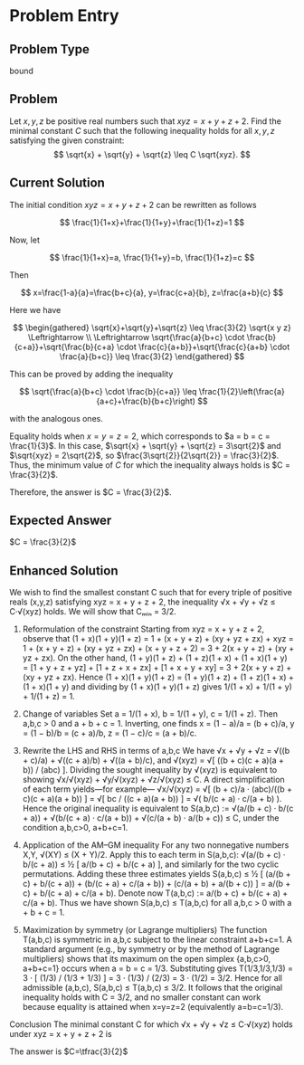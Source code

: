 # Problem Entry

## Problem Type
bound

## Problem
Let $x, y, z$ be positive real numbers such that $xyz = x + y + z + 2$. Find the minimal constant $C$ such that the following inequality holds for all $x, y, z$ satisfying the given constraint:
$$
\sqrt{x} + \sqrt{y} + \sqrt{z} \leq C \sqrt{xyz}.
$$

## Current Solution
The initial condition $x y z=x+y+z+2$ can be rewritten as follows

$$
\frac{1}{1+x}+\frac{1}{1+y}+\frac{1}{1+z}=1
$$

Now, let

$$
\frac{1}{1+x}=a, \frac{1}{1+y}=b, \frac{1}{1+z}=c
$$

Then

$$
x=\frac{1-a}{a}=\frac{b+c}{a}, y=\frac{c+a}{b}, z=\frac{a+b}{c}
$$

Here we have

$$
\begin{gathered}
\sqrt{x}+\sqrt{y}+\sqrt{z} \leq \frac{3}{2} \sqrt{x y z} \Leftrightarrow \\
\Leftrightarrow \sqrt{\frac{a}{b+c} \cdot \frac{b}{c+a}}+\sqrt{\frac{b}{c+a} \cdot \frac{c}{a+b}}+\sqrt{\frac{c}{a+b} \cdot \frac{a}{b+c}} \leq \frac{3}{2}
\end{gathered}
$$

This can be proved by adding the inequality

$$
\sqrt{\frac{a}{b+c} \cdot \frac{b}{c+a}} \leq \frac{1}{2}\left(\frac{a}{a+c}+\frac{b}{b+c}\right)
$$

with the analogous ones.

Equality holds when $x = y = z = 2$, which corresponds to $a = b = c = \frac{1}{3}$. In this case, $\sqrt{x} + \sqrt{y} + \sqrt{z} = 3\sqrt{2}$ and $\sqrt{xyz} = 2\sqrt{2}$, so $\frac{3\sqrt{2}}{2\sqrt{2}} = \frac{3}{2}$. Thus, the minimum value of $C$ for which the inequality always holds is $C = \frac{3}{2}$.

Therefore, the answer is $C = \frac{3}{2}$.

## Expected Answer
$C = \frac{3}{2}$

## Enhanced Solution
We wish to find the smallest constant C such that for every triple of positive reals (x,y,z) satisfying
  xyz = x + y + z + 2,
the inequality
  √x + √y + √z  ≤  C·√(xyz)
holds.  We will show that Cₘᵢₙ = 3/2.

1.  Reformulation of the constraint
  Starting from
    xyz = x + y + z + 2,
  observe that
    (1 + x)(1 + y)(1 + z)
      = 1 + (x + y + z) + (xy + yz + zx) + xyz
      = 1 + (x + y + z) + (xy + yz + zx) + (x + y + z + 2)
      = 3 + 2(x + y + z) + (xy + yz + zx).
  On the other hand,
    (1 + y)(1 + z) + (1 + z)(1 + x) + (1 + x)(1 + y)
      = [1 + y + z + yz] + [1 + z + x + zx] + [1 + x + y + xy]
      = 3 + 2(x + y + z) + (xy + yz + zx).
  Hence
    (1 + x)(1 + y)(1 + z)  =  (1 + y)(1 + z) + (1 + z)(1 + x) + (1 + x)(1 + y)
  and dividing by (1 + x)(1 + y)(1 + z) gives
    1/(1 + x)  +  1/(1 + y)  +  1/(1 + z)  =  1.

2.  Change of variables
  Set
    a = 1/(1 + x),   b = 1/(1 + y),   c = 1/(1 + z).
  Then a,b,c > 0 and a + b + c = 1.  Inverting, one finds
    x = (1 − a)/a = (b + c)/a,
    y = (1 − b)/b = (c + a)/b,
    z = (1 − c)/c = (a + b)/c.

3.  Rewrite the LHS and RHS in terms of a,b,c
  We have
    √x  +  √y  +  √z
      = √((b + c)/a)  +  √((c + a)/b)  +  √((a + b)/c),
  and
    √(xyz)
      = √[ ((b + c)(c + a)(a + b)) / (abc) ].
  Dividing the sought inequality by √(xyz) is equivalent to showing
    √x/√(xyz)  +  √y/√(xyz)  +  √z/√(xyz)  ≤  C.
  A direct simplification of each term yields—for example—
    √x/√(xyz)
      = √[ (b + c)/a  ·  (abc)/((b + c)(c + a)(a + b)) ]
      = √[ bc / ((c + a)(a + b)) ]
      = √( b/(c + a)  ·  c/(a + b) ).
  Hence the original inequality is equivalent to
    S(a,b,c)  :=  √(a/(b + c) · b/(c + a))
               + √(b/(c + a) · c/(a + b))
               + √(c/(a + b) · a/(b + c))  ≤  C,
  under the condition a,b,c>0, a+b+c=1.

4.  Application of the AM–GM inequality
  For any two nonnegative numbers X,Y,
    √(XY)  ≤  (X + Y)/2.
  Apply this to each term in S(a,b,c):
    √(a/(b + c) · b/(c + a))
      ≤ ½ [ a/(b + c)  +  b/(c + a) ],
  and similarly for the two cyclic permutations.  Adding these three estimates yields
    S(a,b,c)
      ≤  ½ [ (a/(b + c) + b/(c + a))
             + (b/(c + a) + c/(a + b))
             + (c/(a + b) + a/(b + c)) ]
      =   a/(b + c) + b/(c + a) + c/(a + b).
  Denote now
    T(a,b,c)  :=  a/(b + c)  +  b/(c + a)  +  c/(a + b).
  Thus we have shown
    S(a,b,c)  ≤  T(a,b,c)  for all a,b,c > 0 with a + b + c = 1.

5.  Maximization by symmetry (or Lagrange multipliers)
  The function T(a,b,c) is symmetric in a,b,c subject to the linear constraint a+b+c=1.  A standard argument (e.g.\, by symmetry or by the method of Lagrange multipliers) shows that its maximum on the open simplex {a,b,c>0, a+b+c=1} occurs when a = b = c = 1/3.  Substituting gives
    T(1/3,1/3,1/3)
      =  3 · [ (1/3) / (1/3 + 1/3) ]
      =  3 · (1/3) / (2/3)
      =  3 · (1/2)
      =  3/2.
  Hence for all admissible (a,b,c),
    S(a,b,c)  ≤  T(a,b,c)  ≤  3/2.
  It follows that the original inequality holds with C = 3/2, and no smaller constant can work because equality is attained when x=y=z=2 (equivalently a=b=c=1/3).

Conclusion
  The minimal constant C for which
    √x + √y + √z  ≤  C·√(xyz)
  holds under xyz = x + y + z + 2 is

  The answer is $C=\tfrac{3}{2}$
